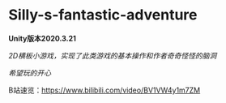 # Silly-s-fantastic-adventure

**Unity版本2020.3.21**

*2D横板小游戏，实现了此类游戏的基本操作和作者奇奇怪怪的脑洞*

*希望玩的开心*

B站速览：https://www.bilibili.com/video/BV1VW4y1m7ZM